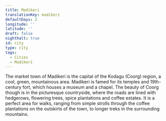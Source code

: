 ```yaml
---
title: Madikeri
translationKey: madikeri
defaultDays: 2
longitude: ''
latitude: ''
draft: false
nighthalt: true
id: city
type: city
tags:
  - Cities
  - Madikeri
---
```

The market town of Madikeri is the capital of the Kodagu (Coorg) region, a cool, green, mountainous area. Madikeri is famed for its temples and 19th-century fort, which houses a museum and a chapel. The beauty of Coorg though is in the picturesque countryside, where the roads are lined with hedgerows, flowering trees, spice plantations and coffee estates. It is a perfect area for walks, ranging from simple strolls through the coffee plantations on the outskirts of the town, to longer treks in the surrounding mountains.